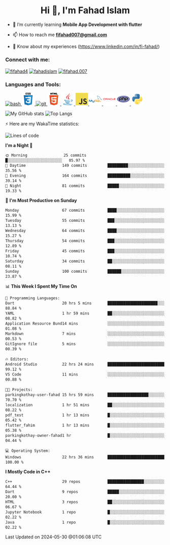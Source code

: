 <h1 align="center">Hi 👋, I'm Fahad Islam</h1>


- 🌱 I’m currently learning **Mobile App Development with flutter**

- 📫 How to reach me **fifahad007@gmail.com**

- 📄 Know about my experiences (https://www.linkedin.com/in/fi-fahad/)

<h3 align="left">Connect with me:</h3>
<p align="left">
<a href="https://twitter.com/fifahad4" target="blank"><img align="center" src="https://raw.githubusercontent.com/rahuldkjain/github-profile-readme-generator/master/src/images/icons/Social/twitter.svg" alt="fifahad4" height="30" width="40" /></a>
<a href="https://www.linkedin.com/in/fi-fahad/" target="blank"><img align="center" src="https://raw.githubusercontent.com/rahuldkjain/github-profile-readme-generator/master/src/images/icons/Social/linked-in-alt.svg" alt="fahadislam" height="30" width="40" /></a>
<a href="https://fb.com/fifahad.007" target="blank"><img align="center" src="https://raw.githubusercontent.com/rahuldkjain/github-profile-readme-generator/master/src/images/icons/Social/facebook.svg" alt="fifahad.007" height="30" width="40" /></a>
</p>

<h3 align="left">Languages and Tools:</h3>
<p align="left"> <a href="https://www.gnu.org/software/bash/" target="_blank" rel="noreferrer"> <img src="https://www.vectorlogo.zone/logos/gnu_bash/gnu_bash-icon.svg" alt="bash" width="40" height="40"/> </a> <a href="https://www.w3schools.com/css/" target="_blank" rel="noreferrer"> <img src="https://raw.githubusercontent.com/devicons/devicon/master/icons/css3/css3-original-wordmark.svg" alt="css3" width="40" height="40"/> </a> <a href="https://git-scm.com/" target="_blank" rel="noreferrer"> <img src="https://www.vectorlogo.zone/logos/git-scm/git-scm-icon.svg" alt="git" width="40" height="40"/> </a> <a href="https://www.w3.org/html/" target="_blank" rel="noreferrer"> <img src="https://raw.githubusercontent.com/devicons/devicon/master/icons/html5/html5-original-wordmark.svg" alt="html5" width="40" height="40"/> </a> <a href="https://www.java.com" target="_blank" rel="noreferrer"> <img src="https://raw.githubusercontent.com/devicons/devicon/master/icons/java/java-original.svg" alt="java" width="40" height="40"/> </a> <a href="https://developer.mozilla.org/en-US/docs/Web/JavaScript" target="_blank" rel="noreferrer"> <img src="https://raw.githubusercontent.com/devicons/devicon/master/icons/javascript/javascript-original.svg" alt="javascript" width="40" height="40"/> </a> <a href="https://www.mysql.com/" target="_blank" rel="noreferrer"> <img src="https://raw.githubusercontent.com/devicons/devicon/master/icons/mysql/mysql-original-wordmark.svg" alt="mysql" width="40" height="40"/> </a> <a href="https://www.oracle.com/" target="_blank" rel="noreferrer"> <img src="https://raw.githubusercontent.com/devicons/devicon/master/icons/oracle/oracle-original.svg" alt="oracle" width="40" height="40"/> </a> <a href="https://www.php.net" target="_blank" rel="noreferrer"> <img src="https://raw.githubusercontent.com/devicons/devicon/master/icons/php/php-original.svg" alt="php" width="40" height="40"/> </a> <a href="https://www.python.org" target="_blank" rel="noreferrer"> <img src="https://raw.githubusercontent.com/devicons/devicon/master/icons/python/python-original.svg" alt="python" width="40" height="40"/> </a> </p>

![My GitHub stats](https://github-readme-stats.vercel.app/api?username=Fahaddada47&show_icons=true&theme=radical)
![Top Langs](https://github-readme-stats.vercel.app/api/top-langs/?username=Fahaddada47&layout=donut)


⚡ Here are my WakaTime statistics:

<!--START_SECTION:waka-->
![Lines of code](https://img.shields.io/badge/From%20Hello%20World%20I%27ve%20Written-701.2%20thousand%20lines%20of%20code-blue)

**I'm a Night 🦉** 

```text
🌞 Morning                25 commits          █░░░░░░░░░░░░░░░░░░░░░░░░   05.97 % 
🌆 Daytime                149 commits         █████████░░░░░░░░░░░░░░░░   35.56 % 
🌃 Evening                164 commits         ██████████░░░░░░░░░░░░░░░   39.14 % 
🌙 Night                  81 commits          █████░░░░░░░░░░░░░░░░░░░░   19.33 % 
```
📅 **I'm Most Productive on Sunday** 

```text
Monday                   67 commits          ████░░░░░░░░░░░░░░░░░░░░░   15.99 % 
Tuesday                  55 commits          ███░░░░░░░░░░░░░░░░░░░░░░   13.13 % 
Wednesday                64 commits          ████░░░░░░░░░░░░░░░░░░░░░   15.27 % 
Thursday                 54 commits          ███░░░░░░░░░░░░░░░░░░░░░░   12.89 % 
Friday                   45 commits          ███░░░░░░░░░░░░░░░░░░░░░░   10.74 % 
Saturday                 34 commits          ██░░░░░░░░░░░░░░░░░░░░░░░   08.11 % 
Sunday                   100 commits         ██████░░░░░░░░░░░░░░░░░░░   23.87 % 
```


📊 **This Week I Spent My Time On** 

```text
💬 Programming Languages: 
Dart                     20 hrs 5 mins       ██████████████████████░░░   88.84 % 
YAML                     1 hr 59 mins        ██░░░░░░░░░░░░░░░░░░░░░░░   08.82 % 
Application Resource Bund14 mins             ░░░░░░░░░░░░░░░░░░░░░░░░░   01.08 % 
Markdown                 7 mins              ░░░░░░░░░░░░░░░░░░░░░░░░░   00.53 % 
GitIgnore file           5 mins              ░░░░░░░░░░░░░░░░░░░░░░░░░   00.39 % 

🔥 Editors: 
Android Studio           22 hrs 24 mins      █████████████████████████   99.12 % 
VS Code                  11 mins             ░░░░░░░░░░░░░░░░░░░░░░░░░   00.88 % 

🐱‍💻 Projects: 
parkingkothay-user-fahad 15 hrs 59 mins      ██████████████████░░░░░░░   70.70 % 
localization             1 hr 51 mins        ██░░░░░░░░░░░░░░░░░░░░░░░   08.22 % 
pdf_test                 1 hr 13 mins        █░░░░░░░░░░░░░░░░░░░░░░░░   05.42 % 
flutter_fahim            1 hr 13 mins        █░░░░░░░░░░░░░░░░░░░░░░░░   05.38 % 
parkingkothay-owner-fahad1 hr                █░░░░░░░░░░░░░░░░░░░░░░░░   04.44 % 

💻 Operating System: 
Windows                  22 hrs 36 mins      █████████████████████████   100.00 % 
```

**I Mostly Code in C++** 

```text
C++                      29 repos            ████████████████░░░░░░░░░   64.44 % 
Dart                     9 repos             █████░░░░░░░░░░░░░░░░░░░░   20.00 % 
HTML                     3 repos             ██░░░░░░░░░░░░░░░░░░░░░░░   06.67 % 
Jupyter Notebook         1 repo              █░░░░░░░░░░░░░░░░░░░░░░░░   02.22 % 
Java                     1 repo              █░░░░░░░░░░░░░░░░░░░░░░░░   02.22 % 
```




 Last Updated on 2024-05-30 @01:06:08 UTC
<!--END_SECTION:waka-->
